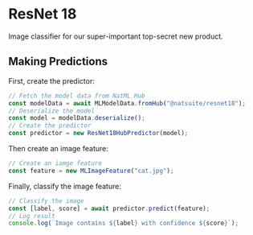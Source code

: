 # ResNet 18
Image classifier for our super-important top-secret new product.

## Making Predictions
First, create the predictor:
```typescript
// Fetch the model data from NatML Hub
const modelData = await MLModelData.fromHub("@natsuite/resnet18");
// Deserialize the model
const model = modelData.deserialize();
// Create the predictor
const predictor = new ResNet18HubPredictor(model);
```

Then create an image feature:
```typescript
// Create an iamge feature
const feature = new MLImageFeature("cat.jpg");
```

Finally, classify the image feature:
```typescript
// Classify the image
const [label, score] = await predictor.predict(feature);
// Log result
console.log(`Image contains ${label} with confidence ${score}`);
```